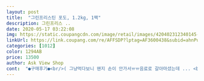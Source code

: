 ```yaml
---
layout: post 
title:  "그린프리스틴 포도, 1.2kg, 1팩" 
description: 그린프리스 ..
date: 2020-05-17 03:22:08 
img: https://static.coupangcdn.com/image/retail/images/420402312340145-71ed4c58-81dc-418f-aa63-5273e6c9bb87.jpg 
linkUrl: https://link.coupang.com/re/AFFSDP?lptag=AF3600438&subid=ahnPublicAsk&pageKey=1397032269&itemId=2432448511&vendorItemId=70426371313&traceid=V0-113-9630ae626d4b444e 
categories: [1012] 
color: 1294AB 
price: 13500 
author: Ask View Shop 
cont:  "●구매후기●<br/>( 그냥먹다보니 왠지 손이 안가서ㅠㅠ음료로 갈아마셨는데 ... <br/>.<br/> 오?ㅋㅋㅋㅋㅋ<br/>가격대는 좀 있지만 과일 쁠랙스 ㄱㄱㄱ 완죤 맛있음 꼭사요 재입고되면 제발 사세요<br/>그냥 부드러운 청포도, 알맹이큰 청포도라 생각하면 될듯여<br/>때줘가며 세척할수 있었어요<br/>씻어서 얼리면 여름간식으로 좋고 그냥 먹어도 맛있음<br/>아니 이거 얼려먹어도 개맛있음 미쳐<br/>알맹이가 큰거에비해 껍질은 얇고 부드러웠어요<br/>음... <br/> 일단 달달해요<br/>음.<br/>.<br/>저는 청포도의 토악 씹히면서 아삭거림을 좋아하는데<br/>이거 진짜 너무 맛있다 진짜 꼭 사세요 아삭아삭 매끼마다 챙겨먹을거다<br/>이거얼른먹고 청포도사먹으려해요.<br/><br/>이건 부드럽게 샤르르 먹게되네요<br/>이게... <br/> 청포도랑 비교할수밖에없는데... <br/>... <br/><br/>재구매할까?ㅋㅋㅋ 생각들정도로 급 만족ㅋㅋ 갈아마시기 좋은♡)<br/>존 맛 탱 JMT<br/>진짜 개싱싱하고 개달고 개맛있다 아삭아삭 샐러드랑 먹는데 드레싱이 따로 필요가 없다<br/>청포도에비해 알맹이는 크구요 달려있는것도 억쎄게 달려있어서 퓩퓩 과감히<br/>특유 청량함이랑 새콤달콤이 뭔가 채워지지못해서ㅠ<br/>호불호는 크게 안갈릴듯여<br/>" 
---
```

